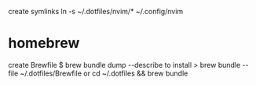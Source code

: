 create symlinks
ln -s ~/.dotfiles/nvim/* ~/.config/nvim

# homebrew
create Brewfile
$ brew bundle dump --describe
to install > brew bundle --file ~/.dotfiles/Brewfile or cd ~/.dotfiles && brew bundle
